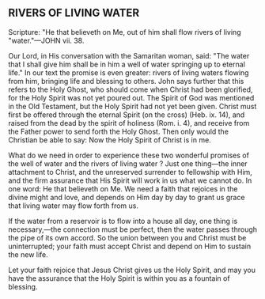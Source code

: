 ## RIVERS OF LIVING WATER ##

Scripture: "He that believeth on Me, out of him shall flow rivers of living "water."—JOHN vii. 38.



Our Lord, in His conversation with the Samaritan woman, said: "The water that I shall give him shall be in him a well of water springing up to eternal life." In our text the promise is even greater: rivers of living waters flowing from him, bringing life and blessing to others. John says further that this refers to the Holy Ghost, who should come when Christ had been glorified, for the Holy Spirit was not yet poured out. The Spirit of God was mentioned in the Old Testament, but the Holy Spirit had not yet been given. Christ must first be offered through the eternal Spirit (on the cross) (Heb. ix. 14), and raised from the dead by the spirit of holiness (Rom. i. 4), and receive from the Father power to send forth the Holy Ghost. Then only would the Christian be able to say: Now the Holy Spirit of Christ is in me.



What do we need in order to experience these two wonderful promises of the well of water and the rivers of living water ? Just one thing—the inner attachment to Christ, and the unreserved surrender to fellowship with Him, and the firm assurance that His Spirit will work in us what we cannot do. In one word: He that believeth on Me. We need a faith that rejoices in the divine might and love, and depends on Him day by day to grant us grace that living water may flow forth from us.



If the water from a reservoir is to flow into a house all day, one thing is necessary,—the connection must be perfect, then the water passes through the pipe of its own accord. So the union between you and Christ must be uninterrupted; your faith must accept Christ and depend on Him to sustain the new life.



Let your faith rejoice that Jesus Christ gives us the Holy Spirit, and may you have the assurance that the Holy Spirit is within you as a fountain of blessing.

